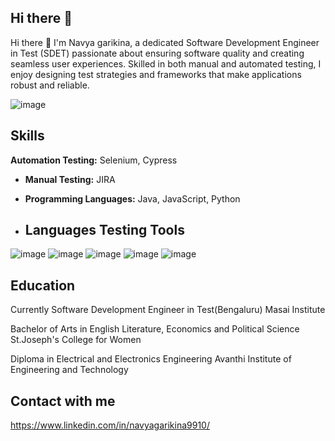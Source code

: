 ## Hi there 👋

Hi there :wave: I'm Navya garikina, a dedicated Software Development Engineer in Test (SDET) passionate about ensuring software quality and creating seamless user experiences. Skilled in both manual and automated testing, I enjoy designing test strategies and frameworks that make applications robust and reliable.

![image](https://github.com/user-attachments/assets/8a223f78-f5c2-4b35-86c4-56b185d0d85f)



<!--
**gnavya10/gnavya10** is a ✨ _special_ ✨ repository because its `README.md` (this file) appears on your GitHub profile.

Here are some ideas to get you started:

- 🔭 I’m currently working on Selenium
- 🌱 I’m currently learning Selenium
- 👯 I’m looking to collaborate on ...
- 🤔 I’m looking for help with ...
- 💬 Ask me about Selenium|Cypress|Java|Java Script|Python 
- 📫 How to reach me: https://www.linkedin.com/in/navyagarikina9910/ | garikinanavya10@gmail.com
- 😄 Pronouns: ...
- ⚡ Fun fact: ...
-->
## Skills
**Automation Testing:** Selenium, Cypress
- **Manual Testing:**  JIRA
- **Programming Languages:** Java, JavaScript, Python

- ## Languages Testing Tools
![image](https://github.com/user-attachments/assets/3b6f6bc7-e530-4a68-a745-a9742fbfd371)  ![image](https://github.com/user-attachments/assets/dff8fb5a-5a29-46a8-ba3a-3b73853bfdcc) ![image](https://github.com/user-attachments/assets/fb6110b3-0a07-42e4-8663-7a2f8636a255) ![image](https://github.com/user-attachments/assets/6890cee6-2039-4a1c-ac17-bc20ed54cc55) ![image](https://github.com/user-attachments/assets/b569a80a-a210-434c-b5a5-1c00bd4bd21a)

## Education
Currently Software Development Engineer in Test(Bengaluru)
Masai Institute 

Bachelor of Arts in English Literature, Economics and Political Science
St.Joseph's College for Women

Diploma in Electrical and Electronics Engineering
Avanthi Institute of Engineering and Technology

## Contact with me
https://www.linkedin.com/in/navyagarikina9910/










